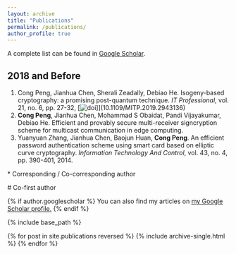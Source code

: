 ```yaml
---
layout: archive
title: "Publications"
permalink: /publications/
author_profile: true
---
```


A complete list can be found in [Google Scholar](https://scholar.google.com/citations?user=iUdr3DIAAAAJ&hl=en).

## 2018 and Before


1. Cong Peng, Jianhua Chen, Sherali Zeadally, Debiao He. Isogeny-based cryptography: a promising post-quantum technique. *IT Professional*, vol. 21, no. 6, pp. 27-32, [![doi](../images/DOI_logo-svg.png)]](10.1109/MITP.2019.2943136)
2. **Cong Peng**, Jianhua Chen, Mohammad S Obaidat, Pandi Vijayakumar, Debiao He. Efficient and provably secure multi-receiver signcryption scheme for multicast communication in edge computing. 
3. Yuanyuan Zhang, Jianhua Chen, Baojun Huan, **Cong Peng**. An efficient password authentication scheme using smart card based on elliptic curve cryptography. *Information Technology And Control*, vol. 43, no. 4, pp. 390-401, 2014.

\* Corresponding / Co-corresponding author 

\# Co-first author


{% if author.googlescholar %}
  You can also find my articles on <u><a href="{{author.googlescholar}}">my Google Scholar profile</a>.</u>
{% endif %}

{% include base_path %}

{% for post in site.publications reversed %}
  {% include archive-single.html %}
{% endfor %}
